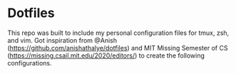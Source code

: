 # Dotfiles
This repo was built to include my personal configuration files for tmux, zsh, and vim. Got inspiration from @Anish (https://github.com/anishathalye/dotfiles) and MIT Missing Semester of CS (https://missing.csail.mit.edu/2020/editors/) to create the following configurations.
